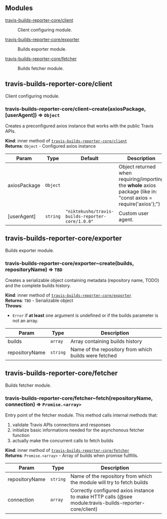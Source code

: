 ## Modules

<dl>
<dt><a href="#module_travis-builds-reporter-core/client">travis-builds-reporter-core/client</a></dt>
<dd><p>Client configuring module.</p>
</dd>
<dt><a href="#module_travis-builds-reporter-core/exporter">travis-builds-reporter-core/exporter</a></dt>
<dd><p>Builds exporter module.</p>
</dd>
<dt><a href="#module_travis-builds-reporter-core/fetcher">travis-builds-reporter-core/fetcher</a></dt>
<dd><p>Builds fetcher module.</p>
</dd>
</dl>

<a name="module_travis-builds-reporter-core/client"></a>

## travis-builds-reporter-core/client
Client configuring module.

<a name="module_travis-builds-reporter-core/client..create"></a>

### travis-builds-reporter-core/client~create(axiosPackage, [userAgent]) ⇒ <code>Object</code>
Creates a preconfigured axios instance that works with the public Travis APIs.

**Kind**: inner method of [<code>travis-builds-reporter-core/client</code>](#module_travis-builds-reporter-core/client)  
**Returns**: <code>Object</code> - Configured axios instance  

| Param | Type | Default | Description |
| --- | --- | --- | --- |
| axiosPackage | <code>Object</code> |  | Object returned when requiring/importing  the <b>whole</b> axios package (like in: "const axios = require('axios');") |
| [userAgent] | <code>string</code> | <code>&quot;niktekusho/travis-builds-reporter-core/1.0.0&quot;</code> | Custom user agent. |

<a name="module_travis-builds-reporter-core/exporter"></a>

## travis-builds-reporter-core/exporter
Builds exporter module.

<a name="module_travis-builds-reporter-core/exporter..create"></a>

### travis-builds-reporter-core/exporter~create(builds, repositoryName) ⇒ <code>TBD</code>
Creates a serializable object containing metadata (repository name, TODO)and the complete builds history.

**Kind**: inner method of [<code>travis-builds-reporter-core/exporter</code>](#module_travis-builds-reporter-core/exporter)  
**Returns**: <code>TBD</code> - Serializable object  
**Throws**:

- <code>Error</code> if <b>at least</b> one argument is undefined or if the builds parameter is not an array.


| Param | Type | Description |
| --- | --- | --- |
| builds | <code>array</code> | Array containing builds history |
| repositoryName | <code>string</code> | Name of the repository from which builds were fetched |

<a name="module_travis-builds-reporter-core/fetcher"></a>

## travis-builds-reporter-core/fetcher
Builds fetcher module.

<a name="module_travis-builds-reporter-core/fetcher..fetch"></a>

### travis-builds-reporter-core/fetcher~fetch(repositoryName, connection) ⇒ <code>Promise.&lt;array&gt;</code>
Entry point of the fetcher module. This method calls internal methods that:<ol> <li> validate Travis APIs connections and responses </li> <li> initialize basic informations needed for the asynchonous fetcher function </li> <li> actually make the concurrent calls to fetch builds </li></ol>

**Kind**: inner method of [<code>travis-builds-reporter-core/fetcher</code>](#module_travis-builds-reporter-core/fetcher)  
**Returns**: <code>Promise.&lt;array&gt;</code> - Array of builds when promise fullfills.  

| Param | Type | Description |
| --- | --- | --- |
| repositoryName | <code>string</code> | Name of the repository from which the module  will try to fetch builds |
| connection | <code>array</code> | Correctly configured axios instance to make HTTP calls (@see module:travis-builds-reporter-core/client) |

